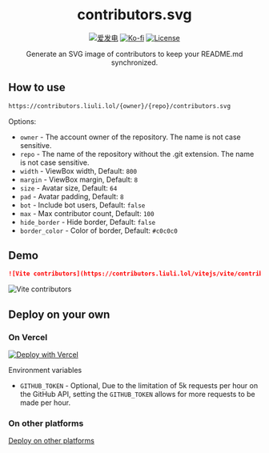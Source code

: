 <div align="center">

# contributors.svg

[![爱发电](https://img.shields.io/badge/dynamic/json?url=https%3A%2F%2Fafdian.net%2Fapi%2Fuser%2Fget-profile%3Fuser_id%3D75e549844b5111ed8df552540025c377&query=%24.data.user.name&label=%E7%88%B1%E5%8F%91%E7%94%B5&color=%23946ce6)](https://afdian.net/a/gizmo)
[![Ko-fi](https://img.shields.io/badge/Ko--fi-%E2%9D%A4%EF%B8%8F-blue?logo=kofi&color=%23fff)](https://ko-fi.com/gizmo_)
[![License](https://img.shields.io/github/license/gizmo-ds/contributors.svg)](./LICENSE)

Generate an SVG image of contributors to keep your README.md synchronized.

</div>

## How to use

```markdown
https://contributors.liuli.lol/{owner}/{repo}/contributors.svg
```

Options:

- `owner` - The account owner of the repository. The name is not case sensitive.
- `repo` - The name of the repository without the .git extension. The name is not case sensitive.
- `width` - ViewBox width, Default: `800`
- `margin` - ViewBox margin, Default: `8`
- `size` - Avatar size, Default: `64`
- `pad` - Avatar padding, Default: `8`
- `bot` - Include bot users, Default: `false`
- `max` - Max contributor count, Default: `100`
- `hide_border` - Hide border, Default: `false`
- `border_color` - Color of border, Default: `#c0c0c0`

## Demo

```markdown
![Vite contributors](https://contributors.liuli.lol/vitejs/vite/contributors.svg?max=44)
```

![Vite contributors](https://contributors.liuli.lol/vitejs/vite/contributors.svg?max=44)

## Deploy on your own

### On Vercel

[![Deploy with Vercel](https://vercel.com/button)](https://vercel.com/new/clone?repository-url=https%3A%2F%2Fgithub.com%2Fgizmo-ds%2Fcontributors.svg)

Environment variables

- `GITHUB_TOKEN` - Optional, Due to the limitation of 5k requests per hour on the GitHub API, setting the `GITHUB_TOKEN` allows for more requests to be made per hour.

### On other platforms

[Deploy on other platforms](https://nitro.unjs.io/deploy/providers/deno)
